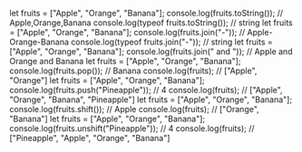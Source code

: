 let fruits = ["Apple", "Orange", "Banana"];
console.log(fruits.toString()); // Apple,Orange,Banana
console.log(typeof fruits.toString()); // string
let fruits = ["Apple", "Orange", "Banana"];
console.log(fruits.join("-")); // Apple-Orange-Banana
console.log(typeof fruits.join("-")); // string
let fruits = ["Apple", "Orange", "Banana"];
console.log(fruits.join(" and ")); // Apple and Orange and Banana
let fruits = ["Apple", "Orange", "Banana"];
console.log(fruits.pop()); // Banana
console.log(fruits); // ["Apple", "Orange"]
let fruits = ["Apple", "Orange", "Banana"];
console.log(fruits.push("Pineapple")); // 4
console.log(fruits); // ["Apple", "Orange", "Banana", "Pineapple"]
let fruits = ["Apple", "Orange", "Banana"];
console.log(fruits.shift()); // Apple
console.log(fruits); // ["Orange", "Banana"]
let fruits = ["Apple", "Orange", "Banana"];
console.log(fruits.unshift("Pineapple")); // 4
console.log(fruits); // ["Pineapple", "Apple", "Orange", "Banana"]

